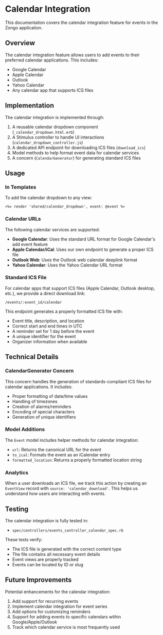 # Calendar Integration

This documentation covers the calendar integration feature for events in the Zongo application.

## Overview

The calendar integration feature allows users to add events to their preferred calendar applications. This includes:

- Google Calendar
- Apple Calendar
- Outlook
- Yahoo Calendar
- Any calendar app that supports ICS files

## Implementation

The calendar integration is implemented through:

1. A reusable calendar dropdown component (`_calendar_dropdown.html.erb`)
2. A Stimulus controller to handle UI interactions (`calendar_dropdown_controller.js`)
3. A dedicated API endpoint for downloading ICS files (`download_ics`)
4. Model methods to help format event data for calendar services
5. A concern (`CalendarGenerator`) for generating standard ICS files

## Usage

### In Templates

To add the calendar dropdown to any view:

```erb
<%= render 'shared/calendar_dropdown', event: @event %>
```

### Calendar URLs

The following calendar services are supported:

- **Google Calendar**: Uses the standard URL format for Google Calendar's add event feature
- **Apple Calendar/iCal**: Uses our own endpoint to generate a proper ICS file
- **Outlook Web**: Uses the Outlook web calendar deeplink format
- **Yahoo Calendar**: Uses the Yahoo Calendar URL format

### Standard ICS File

For calendar apps that support ICS files (Apple Calendar, Outlook desktop, etc.), we provide a direct download link:

```
/events/:event_id/calendar
```

This endpoint generates a properly formatted ICS file with:
- Event title, description, and location
- Correct start and end times in UTC
- A reminder set for 1 day before the event
- A unique identifier for the event
- Organizer information when available

## Technical Details

### CalendarGenerator Concern

This concern handles the generation of standards-compliant ICS files for calendar applications. It includes:

- Proper formatting of date/time values
- Handling of timezones
- Creation of alarms/reminders
- Encoding of special characters
- Generation of unique identifiers

### Model Additions

The `Event` model includes helper methods for calendar integration:

- `url`: Returns the canonical URL for the event
- `to_ical`: Formats the event as an iCalendar entry
- `formatted_location`: Returns a properly formatted location string

### Analytics

When a user downloads an ICS file, we track this action by creating an `EventView` record with `source: 'calendar_download'`. This helps us understand how users are interacting with events.

## Testing

The calendar integration is fully tested in:

- `spec/controllers/events_controller_calendar_spec.rb`

These tests verify:
- The ICS file is generated with the correct content type
- The file contains all necessary event details
- Event views are properly tracked
- Events can be located by ID or slug

## Future Improvements

Potential enhancements for the calendar integration:

1. Add support for recurring events
2. Implement calendar integration for event series
3. Add options for customizing reminders
4. Support for adding events to specific calendars within Google/Apple/Outlook
5. Track which calendar service is most frequently used
